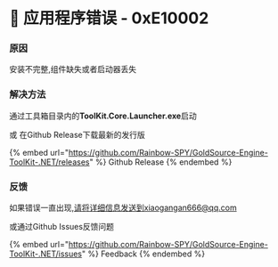 # 📁 应用程序错误 - 0xE10002

### 原因

安装不完整,组件缺失或者启动器丢失

### 解决方法

通过工具箱目录内的**ToolKit.Core.Launcher.exe**启动

或 在Github Release下载最新的发行版

{% embed url="https://github.com/Rainbow-SPY/GoldSource-Engine-ToolKit-.NET/releases" %}
Github Release
{% endembed %}

### 反馈

如果错误一直出现,请将详细信息发送到xiaogangan666@qq.com

或通过Github Issues反馈问题

{% embed url="https://github.com/Rainbow-SPY/GoldSource-Engine-ToolKit-.NET/issues" %}
Feedback
{% endembed %}


